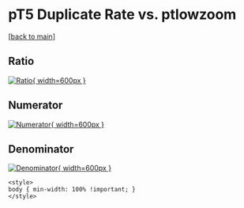 # pT5 Duplicate Rate vs. ptlowzoom

[[back to main](./)]



## Ratio

[![Ratio](../mtv/var/pT5_duplrate_ptlowzoom.png){ width=600px }](../mtv/var/pT5_duplrate_ptlowzoom.pdf)

## Numerator

[![Numerator](../mtv/num/pT5_duplrate_ptlowzoom_num0.png){ width=600px }](../mtv/num/pT5_duplrate_ptlowzoom_num0.pdf)

## Denominator

[![Denominator](../mtv/den/pT5_duplrate_ptlowzoom_den.png){ width=600px }](../mtv/den/pT5_duplrate_ptlowzoom_den.pdf)


``` {=html}
<style>
body { min-width: 100% !important; }
</style>
```
